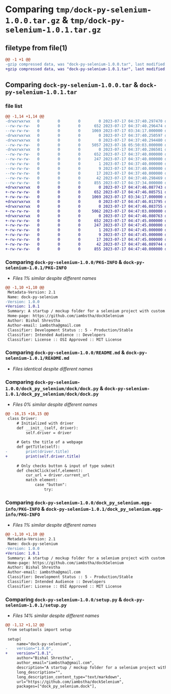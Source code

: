 # Comparing `tmp/dock-py-selenium-1.0.0.tar.gz` & `tmp/dock-py-selenium-1.0.1.tar.gz`

## filetype from file(1)

```diff
@@ -1 +1 @@
-gzip compressed data, was "dock-py-selenium-1.0.0.tar", last modified: Mon Jul 17 04:37:40 2023, max compression
+gzip compressed data, was "dock-py-selenium-1.0.1.tar", last modified: Mon Jul 17 04:47:46 2023, max compression
```

## Comparing `dock-py-selenium-1.0.0.tar` & `dock-py-selenium-1.0.1.tar`

### file list

```diff
@@ -1,14 +1,14 @@
-drwxrwxrwx   0        0        0        0 2023-07-17 04:37:40.297470 dock-py-selenium-1.0.0/
--rw-rw-rw-   0        0        0      652 2023-07-17 04:37:40.296474 dock-py-selenium-1.0.0/PKG-INFO
--rw-rw-rw-   0        0        0     1069 2023-07-17 03:34:17.000000 dock-py-selenium-1.0.0/README.md
-drwxrwxrwx   0        0        0        0 2023-07-17 04:37:40.250597 dock-py-selenium-1.0.0/dock_py_selenium/
-drwxrwxrwx   0        0        0        0 2023-07-17 04:37:40.294480 dock-py-selenium-1.0.0/dock_py_selenium/dock/
--rw-rw-rw-   0        0        0     5057 2023-07-16 05:50:03.000000 dock-py-selenium-1.0.0/dock_py_selenium/dock/dock.py
-drwxrwxrwx   0        0        0        0 2023-07-17 04:37:40.286501 dock-py-selenium-1.0.0/dock_py_selenium.egg-info/
--rw-rw-rw-   0        0        0      652 2023-07-17 04:37:40.000000 dock-py-selenium-1.0.0/dock_py_selenium.egg-info/PKG-INFO
--rw-rw-rw-   0        0        0      247 2023-07-17 04:37:40.000000 dock-py-selenium-1.0.0/dock_py_selenium.egg-info/SOURCES.txt
--rw-rw-rw-   0        0        0        1 2023-07-17 04:37:40.000000 dock-py-selenium-1.0.0/dock_py_selenium.egg-info/dependency_links.txt
--rw-rw-rw-   0        0        0        9 2023-07-17 04:37:40.000000 dock-py-selenium-1.0.0/dock_py_selenium.egg-info/requires.txt
--rw-rw-rw-   0        0        0       17 2023-07-17 04:37:40.000000 dock-py-selenium-1.0.0/dock_py_selenium.egg-info/top_level.txt
--rw-rw-rw-   0        0        0       42 2023-07-17 04:37:40.298469 dock-py-selenium-1.0.0/setup.cfg
--rw-rw-rw-   0        0        0      855 2023-07-17 04:37:34.000000 dock-py-selenium-1.0.0/setup.py
+drwxrwxrwx   0        0        0        0 2023-07-17 04:47:46.087743 dock-py-selenium-1.0.1/
+-rw-rw-rw-   0        0        0      652 2023-07-17 04:47:46.085751 dock-py-selenium-1.0.1/PKG-INFO
+-rw-rw-rw-   0        0        0     1069 2023-07-17 03:34:17.000000 dock-py-selenium-1.0.1/README.md
+drwxrwxrwx   0        0        0        0 2023-07-17 04:47:46.013795 dock-py-selenium-1.0.1/dock_py_selenium/
+drwxrwxrwx   0        0        0        0 2023-07-17 04:47:46.083755 dock-py-selenium-1.0.1/dock_py_selenium/dock/
+-rw-rw-rw-   0        0        0     5062 2023-07-17 04:47:03.000000 dock-py-selenium-1.0.1/dock_py_selenium/dock/dock.py
+drwxrwxrwx   0        0        0        0 2023-07-17 04:47:46.080763 dock-py-selenium-1.0.1/dock_py_selenium.egg-info/
+-rw-rw-rw-   0        0        0      652 2023-07-17 04:47:45.000000 dock-py-selenium-1.0.1/dock_py_selenium.egg-info/PKG-INFO
+-rw-rw-rw-   0        0        0      247 2023-07-17 04:47:45.000000 dock-py-selenium-1.0.1/dock_py_selenium.egg-info/SOURCES.txt
+-rw-rw-rw-   0        0        0        1 2023-07-17 04:47:45.000000 dock-py-selenium-1.0.1/dock_py_selenium.egg-info/dependency_links.txt
+-rw-rw-rw-   0        0        0        9 2023-07-17 04:47:45.000000 dock-py-selenium-1.0.1/dock_py_selenium.egg-info/requires.txt
+-rw-rw-rw-   0        0        0       17 2023-07-17 04:47:45.000000 dock-py-selenium-1.0.1/dock_py_selenium.egg-info/top_level.txt
+-rw-rw-rw-   0        0        0       42 2023-07-17 04:47:46.089744 dock-py-selenium-1.0.1/setup.cfg
+-rw-rw-rw-   0        0        0      855 2023-07-17 04:47:40.000000 dock-py-selenium-1.0.1/setup.py
```

### Comparing `dock-py-selenium-1.0.0/PKG-INFO` & `dock-py-selenium-1.0.1/PKG-INFO`

 * *Files 1% similar despite different names*

```diff
@@ -1,10 +1,10 @@
 Metadata-Version: 2.1
 Name: dock-py-selenium
-Version: 1.0.0
+Version: 1.0.1
 Summary: A startup / mockup folder for a selenium project with custom methods.
 Home-page: https://github.com/iambstha/dockSelenium
 Author: Bishal Shrestha
 Author-email: iambstha@gmail.com
 Classifier: Development Status :: 5 - Production/Stable
 Classifier: Intended Audience :: Developers
 Classifier: License :: OSI Approved :: MIT License
```

### Comparing `dock-py-selenium-1.0.0/README.md` & `dock-py-selenium-1.0.1/README.md`

 * *Files identical despite different names*

### Comparing `dock-py-selenium-1.0.0/dock_py_selenium/dock/dock.py` & `dock-py-selenium-1.0.1/dock_py_selenium/dock/dock.py`

 * *Files 0% similar despite different names*

```diff
@@ -16,15 +16,15 @@
 class Driver:
     # Initialized with driver
     def __init__(self, driver):
         self.driver = driver
 
     # Gets the title of a webpage
     def getTitle(self):
-        print(driver.title)
+        print(self.driver.title)
     
     # Only checks button & input of type submit
     def checkClick(self,element):
         cur_url = driver.current_url
         match element:
             case "button":
                 try:
```

### Comparing `dock-py-selenium-1.0.0/dock_py_selenium.egg-info/PKG-INFO` & `dock-py-selenium-1.0.1/dock_py_selenium.egg-info/PKG-INFO`

 * *Files 1% similar despite different names*

```diff
@@ -1,10 +1,10 @@
 Metadata-Version: 2.1
 Name: dock-py-selenium
-Version: 1.0.0
+Version: 1.0.1
 Summary: A startup / mockup folder for a selenium project with custom methods.
 Home-page: https://github.com/iambstha/dockSelenium
 Author: Bishal Shrestha
 Author-email: iambstha@gmail.com
 Classifier: Development Status :: 5 - Production/Stable
 Classifier: Intended Audience :: Developers
 Classifier: License :: OSI Approved :: MIT License
```

### Comparing `dock-py-selenium-1.0.0/setup.py` & `dock-py-selenium-1.0.1/setup.py`

 * *Files 14% similar despite different names*

```diff
@@ -1,12 +1,12 @@
 from setuptools import setup
 
 setup(
     name="dock-py-selenium",
-    version="1.0.0",
+    version="1.0.1",
     author="Bishal Shrestha",
     author_email="iambstha@gmail.com",
     description="A startup / mockup folder for a selenium project with custom methods.",
     long_description="",
     long_description_content_type="text/markdown",
     url="https://github.com/iambstha/dockSelenium",
     packages=["dock_py_selenium.dock"],
```

